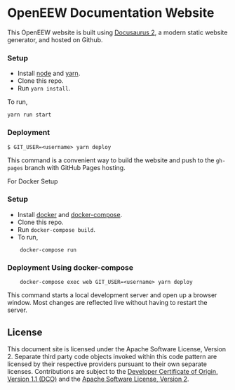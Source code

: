 # OpenEEW Documentation Website

This OpenEEW website is built using [Docusaurus 2](https://v2.docusaurus.io/), a modern static website generator, and hosted on Github.

### Setup

- Install [node](https://nodejs.org/en/download/) and [yarn](https://classic.yarnpkg.com/en/docs/install).
- Clone this repo.
- Run `yarn install`.

To run, 
```
yarn run start
```
### Deployment

```
$ GIT_USER=<username> yarn deploy
```
This command is a convenient way to build the website and push to the `gh-pages` branch with GitHub Pages hosting.

For Docker Setup
### Setup

- Install [docker](https://docs.docker.com/engine/install/) and [docker-compose](https://docs.docker.com/compose/install/).
- Clone this repo.
- Run `docker-compose build`.
- To run, 
```
    docker-compose run
```

### Deployment Using docker-compose 
```
    docker-compose exec web GIT_USER=<username> yarn deploy
```

This command starts a local development server and open up a browser window. Most changes are reflected live without having to restart the server.


## License

This document site is licensed under the Apache Software License, Version 2.  Separate third party code objects invoked within this code pattern are licensed by their respective providers pursuant to their own separate licenses. Contributions are subject to the [Developer Certificate of Origin, Version 1.1 (DCO)](https://developercertificate.org/) and the [Apache Software License, Version 2](http://www.apache.org/licenses/LICENSE-2.0.txt).
